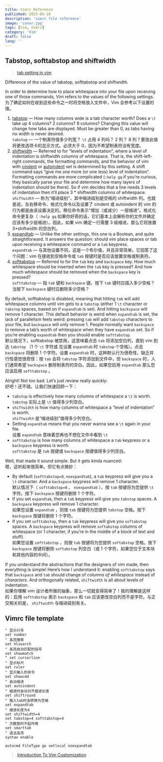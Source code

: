 ```yaml
---
title: Vimrc Reference
published: 2025-05-10
description: 'vimrc file reference'
image: 'cover.jpg'
tags: [Vim, Vimrc]
category: 'Vim'
draft: false 
lang: ''
---
```


## Tabstop, softtabstop and shiftwidth

> [tab setting in vim](https://arisweedler.medium.com/tab-settings-in-vim-1ea0863c5990)

Difference of the value of tabstop, softtabstop and shiftwidth.

In order to determine how to place whitespace into your file upon receiving one of those commands, Vim refers to the values of the following settings.<br>
为了确定如何在收到这些命令之一时将空格放入文件中，Vim 会参考以下设置的值。

1. [tabstop](http://vimdoc.sourceforge.net/htmldoc/options.html#'tabstop') — How many columns wide is a tab character worth? Does a `\t` take up 4 columns? 2 columns? 8 columns? Changing this value will change how tabs are displayed. Must be greater than 0, as tabs having no width is never desired.<br>
   `tabstop` — 一个制表符值多少列宽？ `\t` 占用 4 列吗？ 2 列？ 8 列？更改此值将更改选项卡的显示方式。必须大于 0，因为不希望制表符没有宽度。
2. [shiftwidth](http://vimdoc.sourceforge.net/htmldoc/options.html#'shiftwidth') — Referred to for “levels of indentation”, where a level of indentation is shiftwidth columns of whitespace. That is, the shift-left-right commands, the formatting commands, and the behavior of vim with [cindent](http://vimdoc.sourceforge.net/htmldoc/options.html#'cindent') or [autoindent](http://vimdoc.sourceforge.net/htmldoc/options.html#'autoindent') set is determined by this setting. A shift command says “give me one more (or one less) level of indentation”. Formatting commands are more complicated (`:help gq` if you’re curious, they basically parse your file and determine how many layers of indentation should be there). So if vim decides that a line needs 3 levels of indentation then it’ll place 3 \* shiftwidth columns of whitespace.<br>
   `shiftwidth` — 称为“缩进级别”，其中缩进级别是空格的 shiftwidth 列。也就是说，左右移命令、格式化命令以及设置了 cindent 或 autoindent 的 vim 的行为都是由该设置决定的。移位命令表示“增加（或减少）一层缩进”。格式化命令更复杂（ `:help gq` 如果你好奇的话，它们基本上会解析你的文件并确定应该有多少层缩进）。因此，如果 vim 确定一行需要 3 级缩进，那么它将放置 3\*shiftwidth 的空白列。
3. [expandtab](http://vimdoc.sourceforge.net/htmldoc/options.html#'expandtab') — Unlike the other settings, this one is a Boolean, and quite straightforward. It answers the question: should vim place spaces or tab upon receiving a whitespace command or a `tab` keypress.<br>
   `expandtab` — 与其他设置不同，这是一个布尔值，并且非常简单。它回答了这个问题：vim 在接收到空格命令或 `tab` 按键时是否应该放置空格或制表符。
4. [softtabstop](http://vimdoc.sourceforge.net/htmldoc/options.html#'softtabstop') — Referred to for the `tab` key and `backspace` key. How much whitespace should be inserted when the `tab` key is pressed? And how much whitespace should be removed when the `backspace` key is pressed?<br>
   `softtabstop` — 指 `tab` 键和 `backspace` 键。按下 `tab` 键时应插入多少空格？当按下 `backspace` 键时应删除多少空格？

By default, softtabstop is disabled, meaning that hitting `tab` will add whitespace columns until vim gets to a `tabstop` (either 1 `\t` character or `tabstop` spaces, based on if `expandtab` is set). And hitting `backspace` will remove 1 character. This default behavior is weird when `expandtab` is set, the lack of parallelism feels weird: pressing `tab` will add `tabstop` characters to your file, but `backspace` will only remove 1. People normally want `backspace` to remove a tab’s worth of whitespace when they have `expandtab` set. So if you’re enabling `expandtab` then you should enable `softtabstop`.<br>
默认情况下，softtabstop 被禁用，这意味着点击 `tab` 将添加空白列，直到 vim 到达 `tabstop` （1 个 `\t` 字符或 在设置 `expandtab` 时 `tabstop` 个空格）。点击 `backspace` 将删除 1 个字符。设置 `expandtab` 时，这种默认行为很奇怪，缺乏并行性感觉很奇怪：按 `tab` 会将 `tabstop` 字符添加到文件中，但 `backspace` 时，人们通常希望 `backspace` 删除制表符的空白。因此，如果您启用 `expandtab` 那么您应该启用 `softtabstop` 。

Alright! Not too bad. Let’s just review really quickly:<br>
好吧！还不错。让我们快速回顾一下：

- `tabstop` is effectively how many columns of whitespace a `\t` is worth.<br>
  `tabstop` 实际上是 `\t` 值得多少列空白。
- `shiftwidth` is how many columns of whitespace a “level of indentation” is worth.<br>
  `shiftwidth` 是“缩进级别”值得多少列空白。
- Setting `expandtab` means that you never wanna see a `\t` again in your file.<br>
  设置 `expandtab` 意味着您再也不想在文件中看到 `\t`
- `softtabstop` is how many columns of whitespace a `tab` keypress or a `backspace` keypress is worth.<br>
  `softtabstop` 是 `tab` 按键或 `backspace` 按键值得多少列空白。

Well, that made it sound simple. But it gets kinda nuanced:<br>
嗯，这听起来很简单。但它有点微妙：

- By default (`softtabstop=0`, `noexpandtab`), a `tab` keypress will give you a `\t` character. And a `backspace` keypress will remove 1 character.<br>
  默认情况下（ `softtabstop=0` 、 `noexpandtab` ），按 `tab` 按键将为您提供 `\t` 字符。按下 `backspace` 按键将删除 1 个字符。
- If you set `expandtab`, then a `tab` keypress will give you `tabstop` spaces. A `backspace` keypress will remove 1 character.<br>
  如果您设置 `expandtab` ，则按 `tab` 按键将为您提供 `tabstop` 空格。按下 `backspace` 按键将删除 1 个字符。
- If you set `softtabstop`, then a `tab` keypress will give you `softabstop` spaces. A `backspace` keypress will remove `softabstop` columns of whitespace (or 1 character, if you’re in the middle of a block of text and stuff).<br>
  如果您设置 `softtabstop` ，则按 `tab` 按键将为您提供 `softabstop` 空格。按下 `backspace` 按键将删除 `softabstop` 列空白（或 1 个字符，如果您位于文本块和其他内容的中间）。

If you understand the abstractions that the designers of vim made, then everything is simple! Here’s how I understand it: enabling `softtabstop` says that `backspace` and `tab` should change of *columns of whitespace* instead of *characters*. And orthogonally related, `shiftwidth` is all about levels of indentation.<br>
如果你理解 vim 设计者所做的抽象，那么一切就变得简单了！我的理解是这样的：启用 `softtabstop` 表示 `backspace` 和 `tab` 应该更改空白列而不是字符。与正交相关的是， `shiftwidth` 与缩进级别有关。

## Vimrc file template

```vim
" 显示行号
set number
" 高亮搜索
set hlsearch
" 高亮自动匹配的括号
set showmatch
" set cursorline
" 显示标尺
set ruler
" 显示输入的命令
set showcmd
" 自动缩进
set autoindent
" 缩进时自动对齐缩进长度
set shiftround
" 输入tab时会转换为空格
set expandtab
" 缩进长度为4
set shiftwidth=4
set tabstop=4 softtabstop=4
" 次数暂时不起作用
set smarttab
" 语法高亮
syntax enable

autocmd FileType go setlocal noexpandtab
```

> [Introduction To Vim Customization](https://www.linode.com/docs/guides/introduction-to-vim-customization/)
